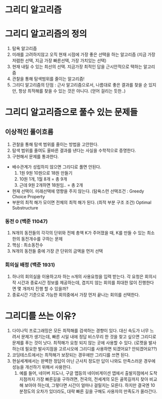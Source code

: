 # 그리디 알고리즘

# 그리디 알고리즘의 정의

1. 탐욕 알고리즘
2. 미래를 고려하지않고 오직 현재 시점에 가장 좋은 선택을 하는 알고리즘 (지금 가장 저렴한 선택, 지금 가장 빠른선택, 가장 가치있는 선택)
3. 현재 내릴 수 있는 최선의 선택. 지금가장 최적인 답을 근시안적으로 택하는 알고리즘
4. 관찰을 통해 탐색범위를 줄이는 알고리즘!
5. 그리디 알고리즘의 단점 : 근사 알고리즘으로서, 나름대로 좋은 결과를 찾을 순 있지만, 항상 최적해를 찾을 수 있는 것은 아니다. (얻어 걸리는 듯한..)

# 그리디 알고리즘으로 풀수 있는 문제들

## 이상적인 풀이흐름

1. 관찰을 통해 탐색 범위를 줄이는 방법을 고안한다.
2. 탐색 범위를 줄여도 올바른 결과를 낸다는 사실을 수학적으로 증명한다.
3. 구현해서 문제를 통과한다.

- 배수관계가 성립하지 않으면 그리디로 풀면 안된다.
  1. 1원 9원 10원으로 18원 만들기
  2. 10원 1개, 1월 8개 = 총 9개
  3. 근데 9원 2개하면 18원임.. = 총 2개
- 현재 선택이. 미래선택에 영향을 주지 않는다. (탐욕스런 선택조건 : Greedy Choice Property
- 부분의 최적 해가 모이면 전체의 최적 해가 된다. (최적 부분 구조 조건) Optimal Substructure

### 동전 0 (백준 11047)

1. N개의 동전들의 각각의 단위와 전체 총액 K가 주어졌을 때, K를 만들 수 있는 최소한의 동전개수를 구하는 문제
2. 핵심 : 최소동전수
3. N개의 동전들 중에 가장 큰 단위의 금액을 먼저 선택

### 회의실 배정 (백준 1931)

1. 하나의 회의실을 이용하고자 하는 n개의 사용요청을 입력 받는다. 각 요청은 회의시작 시간과 종료시간 정보를 제공하는데, 겹치지 않는 회의를 최대한 많이 진행한다면 몇 개까지 진행 할 수 있을까?
2. 종료시간 기준으로 가능한 회의중에서 가장 먼저 끝나는 회의를 선택한다.

# 그리디를 쓰는 이유?

1. 다이나믹 프로그래밍은 모든 최적해를 검색하는 경향이 있다. 대신 속도가 너무 느려서 문제가 생기는데, 빠른 시일 내에 정답 비스무리 한 것을 찾고 싶으면 그리디로 문제를 푸는 것이 낫다. 최적해가 요청 되지 않는 곳에 사용할 수 있다. (로켓을 발사하는데 필요한 발사지점을 고르시오에 그리디를 사용하면 되겠어요? 안되겠어요??)
2. 코딩테스트에서는 최적해가 보장되는 경우에만 그리디를 쓰면 된다.
3. 현실세계에서는 완벽한 정답이 아닌 근사치 정도만 답이 나와도 만족스러운 경우에 성능을 개선하기 위해서 사용한다.
   1. 예를 들어, 네이버 지도나, 구글 맵등의 네이비게이션 앱에서 출발지점에서 도착지점까지 가장 빠른길을 구하려면, 전국의, 전세계의 모든 골목길까지 찾아 비교해 보아야 하는데, 그렇다면 시간이 얼마나 걸릴지는 모른다. 하지만 결국엔 10분정도의 오차가 있더라도, 대략 빠른 길을 구해도 사용자의 만족도가 올라간다.
